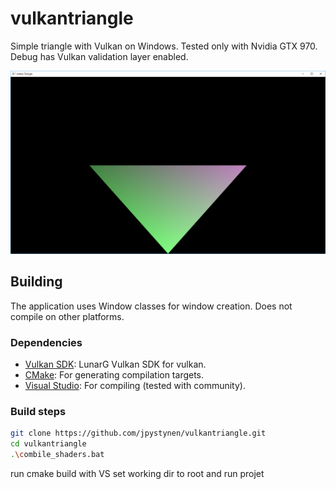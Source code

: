 vulkantriangle
=========

Simple triangle with Vulkan on Windows. Tested only with Nvidia GTX 970.
Debug has Vulkan validation layer enabled.

![alt text](screenshots/vulkantriangle.png?raw=true)

Building
--------

The application uses Window classes for window creation. Does not compile on other platforms.

### Dependencies

* [Vulkan SDK][vksdk]: LunarG Vulkan SDK for vulkan.
* [CMake][cmake]: For generating compilation targets.
* [Visual Studio][cmake]: For compiling (tested with community).

### Build steps

```sh
git clone https://github.com/jpystynen/vulkantriangle.git
cd vulkantriangle
.\combile_shaders.bat
```
run cmake
build with VS
set working dir to root and run projet

[vksdk]: https://www.lunarg.com/vulkan-sdk/
[cmake]: https://cmake.org/
[vstudio]: https://www.visualstudio.com/vs/community/

